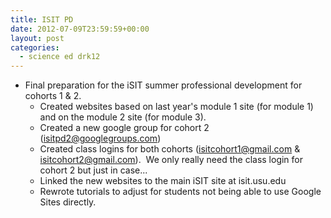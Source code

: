 ```yaml
---
title: ISIT PD
date: 2012-07-09T23:59:59+00:00
layout: post
categories:
  - science ed drk12
---
```

  * Final preparation for the iSIT summer professional development for cohorts 1 & 2.
      * Created websites based on last year's module 1 site (for module 1) and on the module 2 site (for module 3).
      * Created a new google group for cohort 2 (isitpd2@googlegroups.com)
      * Created class logins for both cohorts (isitcohort1@gmail.com & isitcohort2@gmail.com).  We only really need the class login for cohort 2 but just in case...
      * Linked the new websites to the main iSIT site at isit.usu.edu
      * Rewrote tutorials to adjust for students not being able to use Google Sites directly.

